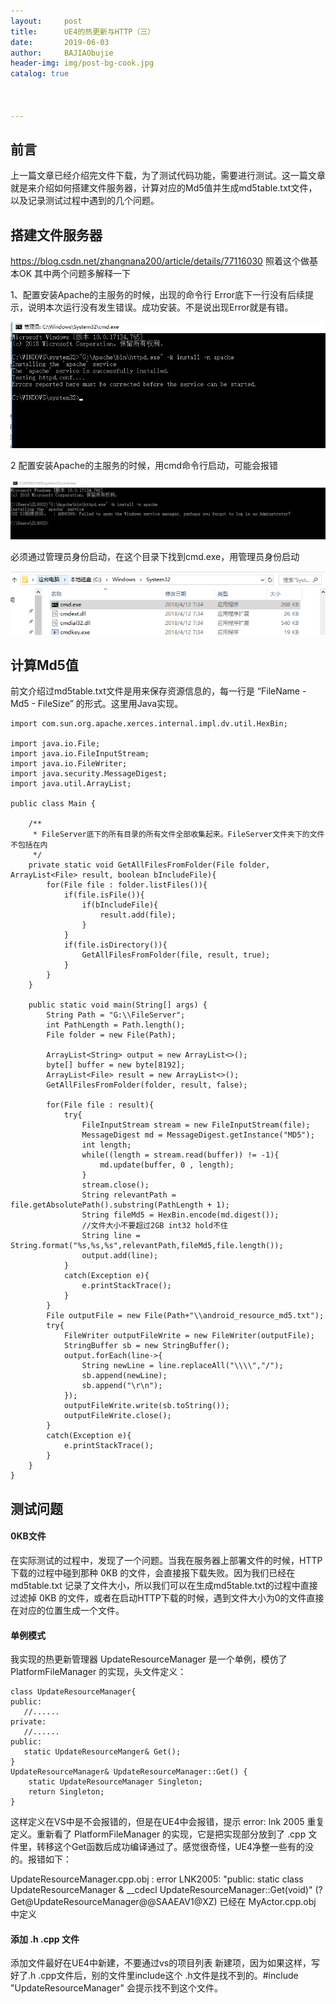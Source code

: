 ```yaml
---
layout:     post
title:      UE4的热更新与HTTP（三）
date:       2019-06-03
author:     BAJIAObujie
header-img: img/post-bg-cook.jpg
catalog: true



---
```


## 前言

上一篇文章已经介绍完文件下载，为了测试代码功能，需要进行测试。这一篇文章就是来介绍如何搭建文件服务器，计算对应的Md5值并生成md5table.txt文件，以及记录测试过程中遇到的几个问题。

## 搭建文件服务器

<https://blog.csdn.net/zhangnana200/article/details/77116030> 照着这个做基本OK 其中两个问题多解释一下

1、配置安装Apache的主服务的时候，出现的命令行 Error底下一行没有后续提示，说明本次运行没有发生错误。成功安装。不是说出现Error就是有错。

<img src="https://raw.githubusercontent.com/BAJIAObujie/BAJIAObujie.github.io/master/img/UE4HotUpdate&HTTP3/1.jpg"/>

2 配置安装Apache的主服务的时候，用cmd命令行启动，可能会报错

<img src="https://raw.githubusercontent.com/BAJIAObujie/BAJIAObujie.github.io/master/img/UE4HotUpdate&HTTP3/2.jpg" />

必须通过管理员身份启动，在这个目录下找到cmd.exe，用管理员身份启动

<img src="https://raw.githubusercontent.com/BAJIAObujie/BAJIAObujie.github.io/master/img/UE4HotUpdate&HTTP3/3.jpg"/>



## 计算Md5值



前文介绍过md5table.txt文件是用来保存资源信息的，每一行是 “FileName - Md5 - FileSize” 的形式。这里用Java实现。


```
import com.sun.org.apache.xerces.internal.impl.dv.util.HexBin;

import java.io.File;
import java.io.FileInputStream;
import java.io.FileWriter;
import java.security.MessageDigest;
import java.util.ArrayList;

public class Main {

    /**
     * FileServer底下的所有目录的所有文件全部收集起来。FileServer文件夹下的文件不包括在内
     */
    private static void GetAllFilesFromFolder(File folder, ArrayList<File> result, boolean bIncludeFile){
        for(File file : folder.listFiles()){
            if(file.isFile()){
                if(bIncludeFile){
                    result.add(file);
                }
            }
            if(file.isDirectory()){
                GetAllFilesFromFolder(file, result, true);
            }
        }
    }

    public static void main(String[] args) {
        String Path = "G:\\FileServer";
        int PathLength = Path.length();
        File folder = new File(Path);

        ArrayList<String> output = new ArrayList<>();
        byte[] buffer = new byte[8192];
        ArrayList<File> result = new ArrayList<>();
        GetAllFilesFromFolder(folder, result, false);

        for(File file : result){
            try{
                FileInputStream stream = new FileInputStream(file);
                MessageDigest md = MessageDigest.getInstance("MD5");
                int length;
                while((length = stream.read(buffer)) != -1){
                    md.update(buffer, 0 , length);
                }
                stream.close();
                String relevantPath = file.getAbsolutePath().substring(PathLength + 1);
                String fileMd5 = HexBin.encode(md.digest());
                //文件大小不要超过2GB int32 hold不住
                String line = String.format("%s,%s,%s",relevantPath,fileMd5,file.length());
                output.add(line);
            }
            catch(Exception e){
                e.printStackTrace();
            }
        }
        File outputFile = new File(Path+"\\android_resource_md5.txt");
        try{
            FileWriter outputFileWrite = new FileWriter(outputFile);
            StringBuffer sb = new StringBuffer();
            output.forEach(line->{
                String newLine = line.replaceAll("\\\\","/");
                sb.append(newLine);
                sb.append("\r\n");
            });
            outputFileWrite.write(sb.toString());
            outputFileWrite.close();
        }
        catch(Exception e){
            e.printStackTrace();
        }
    }
}
```



## 测试问题

#### 0KB文件

在实际测试的过程中，发现了一个问题。当我在服务器上部署文件的时候，HTTP下载的过程中碰到那种 0KB 的文件，会直接报下载失败。因为我们已经在md5table.txt 记录了文件大小，所以我们可以在生成md5table.txt的过程中直接过滤掉 0KB 的文件，或者在启动HTTP下载的时候，遇到文件大小为0的文件直接在对应的位置生成一个文件。



#### 单例模式

我实现的热更新管理器 UpdateResourceManager 是一个单例，模仿了 PlatformFileManager 的实现，头文件定义：

```
class UpdateResourceManager{
public:
   //......
private:
   //......
public:
   static UpdateResourceManger& Get(); 
}
UpdateResourceManager& UpdateResourceManager::Get() {
	static UpdateResourceManager Singleton;
	return Singleton;
}

```

这样定义在VS中是不会报错的，但是在UE4中会报错，提示 error: lnk 2005 重复定义。重新看了 PlatformFileManager  的实现，它是把实现部分放到了 .cpp 文件里，转移这个Get函数后成功编译通过了。感觉很奇怪，UE4净整一些有的没的。报错如下：

UpdateResourceManager.cpp.obj : error LNK2005: "public: static class UpdateResourceManager & __cdecl UpdateResourceManager::Get(void)" (?Get@UpdateResourceManager@@SAAEAV1@XZ) 已经在 MyActor.cpp.obj 中定义



#### 添加 .h .cpp 文件

添加文件最好在UE4中新建，不要通过vs的项目列表 新建项，因为如果这样，写好了.h .cpp文件后，别的文件里include这个 .h文件是找不到的。#include "UpdateResourceManager" 会提示找不到这个文件。

